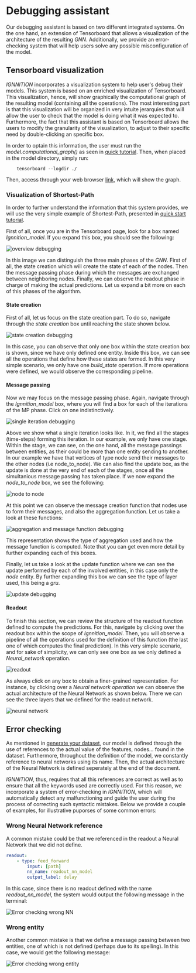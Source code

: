 # Debugging assistant
Our debugging assistant is based on two different integrated systems. On the one hand, an extension of Tensorboard that allows a visualization of the architecture of the resulting *GNN*. Additionally, we provide an error-checking system that will help users solve any possible misconfiguration of the model.

## Tensorboard visualization
*IGNNITION* incorporates a visualization system to help user's debug their models. This system is based on an enriched visualization of Tensorboard. This visualization, hence, will show graphically the computational graph of the resulting model (containing all the operations). The most interesting part is that this visualization will be organized in very intuite jerarquies that will allow the user to check that the model is doing what it was expected to. Furthermore, the fact that this assistant is based on Tensorboard allows the users to modify the granularity of the visualization, to adjust to their specific need by double-clicking an specific box.

In order to optain this information, the user must run the *model.computational_graph()* as seen in [quick tutorial](./quick_tutorial.md). Then, when placed in the model directory, simply run:
```
    tensorboard --logdir ./
```
Then, access through your web browser [link](localhost://6006), which will show the graph.

### Visualization of Shortest-Path
In order to further understand the information that this system provides, we will use the very simple example of Shortest-Path, presented in [quick start tutorial](./quick_tutorial.md#step-5-debugging).

First of all, once you are in the Tensorboard page, look for a box named *Ignnition_model*. If you expand this box, you should see the following:

![overview debugging](./Images/overview_debugging.png)

In this image we can distinguish the three main phases of the *GNN*. First of all, the state creation which will create the state of each of the nodes. Then the message passing phase during which the messages are exchanged between neighboring nodes. Finally, we can observe the readout phase in charge of making the actual predictions. Let us expand a bit more on each of this phases of the algorithm.

#### State creation
First of all, let us focus on the state creation part. To do so, navigate through the  *state creation* box until reaching the state shown below.

![state creation debugging](./Images/state_creation.png)

In this case, you can observe that only one box within the state creation box is shown, since we have only defined one entity. Inside this box, we can see all the operations that define how these states are formed. In this very simple scenario, we only have one *build_state* operation. If more operations were defined, we would observe the corresponding pipeline.

#### Message passing
Now we may focus on the message passing phase. Again, navigate through the *Ignnition_model* box, where you will find a box for each of the iterations of the MP phase. Click on one indistinctively.

![single iteration debugging](./Images/single_iteration.png)

Above we show what a single iteration looks like. In it, we find all the stages (time-steps) forming this iteration. In our example, we only have one stage. Within the stage, we can see, on the one hand, all the message passings between entities, as their could be more than one entity sending to another. In our example we have that vertices of type node send their messages to the other nodes (i.e node_to_node). We can also find the update box, as the update is done at the very end of each of the stages, once all the simultanious message passing has taken place. If we now expand the *node_to_node* box, we see the following:

![node to node](./Images/node_to_node.png)

At this point we can observe the message creation function that nodes use to form their messages, and also the aggregation function. Let us take a look at these functions:

![aggregation and message function debugging](./Images/aggregation_message.png)

This representation shows the type of aggregation used and how the message function is computed. Note that you can get even more detail by further expanding each of this boxes.

Finally, let us take a look at the update function where we can see the update performed by each of the involved entities, in this case only the *node* entity. By further expanding this box we can see the type of layer used, this being a *gru*.

![update debugging](./Images/debugging_update.png)

#### Readout
To finish this section, we can review the structure of the readout function defined to compute the predictions. For this, navigate by clicking over the readout box within the scope of *Ignnition_model*. Then, you will observe a pipeline of all the operations used for the definition of this function (the last one of which computes the final prediction). In this very simple scenario, and for sake of simplicity, we can only see one box as we only defined a *Neural_network* operation.

![readout](./Images/readout.png)

As always click on any box to obtain a finer-grained representation. For instance, by clicking over a *Neural network operation* we can observe the actual architecture of the Neural Network as shown below. There we can see the three layers that we defined for the readout network.

![neural network](./Images/neural_network_architecture.png)


## Error checking
As mentioned in [generate your dataset](./generate_your_dataset.md), our model is defined through the use of references to the actual value of the features, nodes... found in the dataset. Furthermore, throughout the definition of the model, we constantly reference to neural networks using its name. Then, the actual architecture of the Neural Network is defined seperately at the end of the document. 

*IGNNITION*, thus, requires that all this references are correct as well as to ensure that all the keywords used are correctly used. For this reason, we incorporate a system of error-checking in *IGNNITION*, which will automatically detect any malfunctioning and guide the user during the process of correcting such syntactic mistakes. Below we provide a couple of examples, for illustrative puporses of some common errors:

### Wrong Neural Network reference
A common mistake could be that we referenced in the readout a Neural Network that we did not define.

```yaml
readout:
    - type: feed_forward
        input: [path]
        nn_name: readout_nn_model
        output_label: delay
```

In this case, since there is no readout defined with the name *readout_nn_model*, the system would output the following message in the terminal:

![Error checking wrong NN](./Images/error_checking_nn.png)

### Wrong entity
Another common mistake is that we define a message passing between two entities, one of which is not defined (perhaps due to its spelling). In this case, we would get the following message:

![Error checking wrong entity](./Images/error_checking_entities.png)

